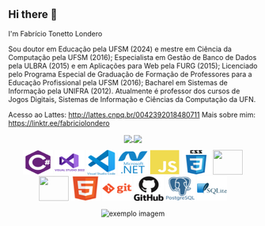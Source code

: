 ## Hi there 👋

I'm Fabrício Tonetto Londero


Sou doutor em Educação pela UFSM (2024) e mestre em Ciência da Computação pela UFSM (2016); Especialista em Gestão de Banco de Dados pela ULBRA (2015) e em Aplicações para Web pela FURG (2015); Licenciado pelo Programa Especial de Graduação de Formação de Professores para a Educação Profissional pela UFSM (2016); Bacharel em Sistemas de Informação pela UNIFRA (2012). Atualmente é professor dos cursos de Jogos Digitais, Sistemas de Informação e Ciências da Computação da UFN.

Acesso ao Lattes: http://lattes.cnpq.br/0042392018480711
Mais sobre mim: https://linktr.ee/fabriciolondero 



<p align="center">
  <a href="[https://github.com/anuraghazra/github-readme-stats](https://linktr.ee/fabriciolondero)">
    <img height="200" align="center" src="https://github-readme-stats.vercel.app/api?username=Ernakh&rank_icon=github" />
  </a>
  <a href="[https://github.com/anuraghazra/convoychat](https://linktr.ee/fabriciolondero)">
    <img height="200" align="center" src="https://github-readme-stats.vercel.app/api/top-langs/?username=Ernakh&hide_progress=true" />
  </a>
</p>

          
<p align="center">
  <img alt="" height="50" width="60" src="https://raw.githubusercontent.com/devicons/devicon/6910f0503efdd315c8f9b858234310c06e04d9c0/icons/csharp/csharp-plain.svg">
  <img alt="" height="50" width="60" src="https://raw.githubusercontent.com/devicons/devicon/6910f0503efdd315c8f9b858234310c06e04d9c0/icons/visualstudio/visualstudio-original-wordmark.svg">
  <img alt="" height="50" width="60" src="https://raw.githubusercontent.com/devicons/devicon/6910f0503efdd315c8f9b858234310c06e04d9c0/icons/vscode/vscode-original-wordmark.svg">
  <img alt="" height="50" width="60" src="https://raw.githubusercontent.com/devicons/devicon/6910f0503efdd315c8f9b858234310c06e04d9c0/icons/dot-net/dot-net-plain-wordmark.svg">
  <img alt="" height="50" width="60" src="https://raw.githubusercontent.com/devicons/devicon/6910f0503efdd315c8f9b858234310c06e04d9c0/icons/javascript/javascript-plain.svg">
  <img alt="" height="50" width="60" src="https://raw.githubusercontent.com/devicons/devicon/6910f0503efdd315c8f9b858234310c06e04d9c0/icons/css3/css3-original-wordmark.svg">
  <img alt="" height="50" width="60" src="https://cdn.jsdelivr.net/gh/devicons/devicon@latest/icons/spring/spring-original.svg">
  <img alt="" height="50" width="60" src="https://cdn.jsdelivr.net/gh/devicons/devicon@latest/icons/java/java-original.svg">
  <img alt="" height="50" width="60" src="https://raw.githubusercontent.com/devicons/devicon/master/icons/html5/html5-original.svg">
  <img alt="" height="50" width="60" src="https://raw.githubusercontent.com/devicons/devicon/6910f0503efdd315c8f9b858234310c06e04d9c0/icons/git/git-plain-wordmark.svg">
  <img alt="" height="50" width="60" src="https://raw.githubusercontent.com/devicons/devicon/6910f0503efdd315c8f9b858234310c06e04d9c0/icons/github/github-original-wordmark.svg">
  <img alt="" height="50" width="60" src="https://raw.githubusercontent.com/devicons/devicon/6910f0503efdd315c8f9b858234310c06e04d9c0/icons/postgresql/postgresql-plain-wordmark.svg">
  <img alt="" height="50" width="60" src="https://raw.githubusercontent.com/devicons/devicon/6910f0503efdd315c8f9b858234310c06e04d9c0/icons/sqlite/sqlite-original-wordmark.svg">
</p>

<div align="center">
      <img src="Images/logofabricio03%402x.png" width="80%" alt="exemplo imagem">
</div>
